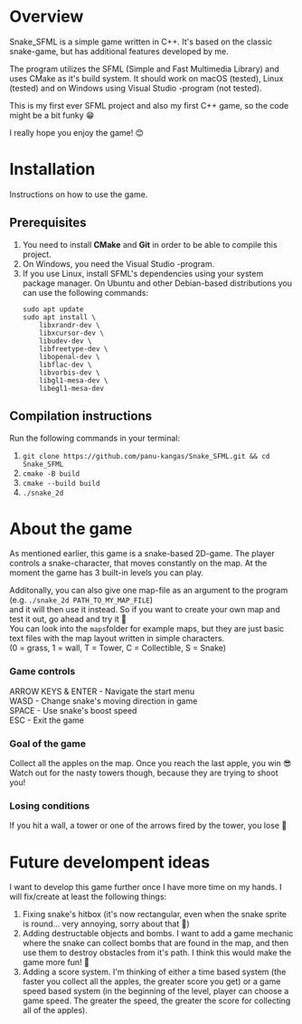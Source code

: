 # Overview  

Snake_SFML is a simple game written in C++. It's based on the classic snake-game, but has additional features developed by me.  

The program utilizes the SFML (Simple and Fast Multimedia Library) and uses CMake as it's build system. It should work on macOS (tested), Linux (tested) and on Windows using Visual Studio -program (not tested). 

This is my first ever SFML project and also my first C++ game, so the code might be a bit funky 😁  

I really hope you enjoy the game! 😊 

# Installation

Instructions on how to use the game.

## Prerequisites

1. You need to install **CMake** and **Git** in order to be able to compile this project.  
2. On Windows, you need the Visual Studio -program.  
3. If you use Linux, install SFML's dependencies using your system package manager. On Ubuntu and other Debian-based distributions you can use the following commands:
    ```
    sudo apt update
    sudo apt install \
        libxrandr-dev \
        libxcursor-dev \
        libudev-dev \
        libfreetype-dev \
        libopenal-dev \
        libflac-dev \
        libvorbis-dev \
        libgl1-mesa-dev \
        libegl1-mesa-dev
    ```

## Compilation instructions

Run the following commands in your terminal:

1. ```git clone https://github.com/panu-kangas/Snake_SFML.git && cd Snake_SFML```  
2. ```cmake -B build```  
3. ```cmake --build build```
4. ```./snake_2d```

# About the game

As mentioned earlier, this game is a snake-based 2D-game. The player controls a snake-character, that moves constantly on the map. At the moment the game has 3 built-in levels you can play.  
 
Additonally, you can also give one map-file as an argument to the program  
(e.g. ```./snake_2d PATH_TO_MY_MAP_FILE```)  
and it will then use it instead. So if you want to create your own map and test it out, go ahead and try it 🙂  
You can look into the ```maps```folder for example maps, but they are just basic text files with the map layout written in simple characters.  
(0 = grass, 1 = wall, T = Tower, C = Collectible, S = Snake)

### Game controls

ARROW KEYS & ENTER - Navigate the start menu  
WASD - Change snake's moving direction in game  
SPACE - Use snake's boost speed  
ESC - Exit the game

### Goal of the game
  
Collect all the apples on the map. Once you reach the last apple, you win 😎 
Watch out for the nasty towers though, because they are trying to shoot you!

### Losing conditions

If you hit a wall, a tower or one of the arrows fired by the tower, you lose 🙁

# Future develompent ideas

I want to develop this game further once I have more time on my hands. I will fix/create at least the following things:  

1. Fixing snake's hitbox (it's now rectangular, even when the snake sprite is round... very annoying, sorry about that 🙈)
2. Adding destructable objects and bombs. I want to add a game mechanic where the snake can collect bombs that are found in the map, and then use them to destroy obstacles from it's path. I think this would make the game more fun! 🙂
3. Adding a score system. I'm thinking of either a time based system (the faster you collect all the apples, the greater score you get) or a game speed based system (in the beginning of the level, player can choose a game speed. The greater the speed, the greater the score for collecting all of the apples).

